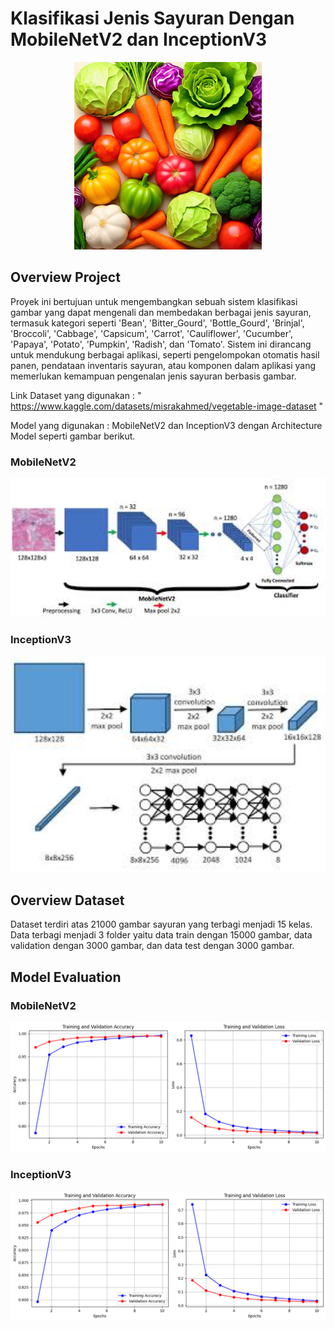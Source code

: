 # Klasifikasi Jenis Sayuran Dengan MobileNetV2 dan InceptionV3

<p align="center">
  <img src="https://raw.githubusercontent.com/zaidannn/Zaidan-UAP/main/Images/download%20(10).jpg" alt="Logo" width="300"/>
</p>

## Overview Project
Proyek ini bertujuan untuk mengembangkan sebuah sistem klasifikasi gambar yang dapat mengenali dan membedakan berbagai jenis sayuran, termasuk kategori seperti 'Bean', 'Bitter_Gourd', 'Bottle_Gourd', 'Brinjal', 'Broccoli', 'Cabbage', 'Capsicum', 'Carrot', 'Cauliflower', 'Cucumber', 'Papaya', 'Potato', 'Pumpkin', 'Radish', dan 'Tomato'. Sistem ini dirancang untuk mendukung berbagai aplikasi, seperti pengelompokan otomatis hasil panen, pendataan inventaris sayuran, atau komponen dalam aplikasi yang memerlukan kemampuan pengenalan jenis sayuran berbasis gambar.

Link Dataset yang digunakan : " https://www.kaggle.com/datasets/misrakahmed/vegetable-image-dataset "

Model yang digunakan : MobileNetV2 dan InceptionV3 dengan Architecture Model seperti gambar berikut.

### MobileNetV2 
<p align="center">
  <img src="https://raw.githubusercontent.com/zaidannn/Zaidan-UAP/main/Images/Mobilenetv2.jpg" alt="MobileNetV2 Architecture" width="600"/>
</p>

### InceptionV3 
<p align="center">
  <img src="https://github.com/zaidannn/Zaidan-UAP/blob/main/Images/Inceptionv3.jpg" alt="MobileNetV2 Architecture" width="600"/>
</p>

## Overview Dataset
Dataset terdiri atas 21000 gambar sayuran yang terbagi menjadi 15 kelas. Data terbagi menjadi 3 folder yaitu data train dengan 15000 gambar, data validation dengan 3000 gambar, dan data test dengan 3000 gambar.

## Model Evaluation
### MobileNetV2

<p align="center">
  <img src="https://github.com/zaidannn/Zaidan-UAP/blob/main/Images/learning%20curve%20mobilnetv2.png" alt="MobileNetV2 Architecture" width="600"/>
</p>

### InceptionV3

<p align="center">
  <img src="https://github.com/zaidannn/Zaidan-UAP/blob/main/Images/learning%20curve%20inceptionv3.png" alt="MobileNetV2 Architecture" width="600"/>
</p>
